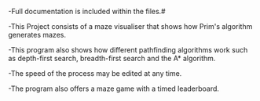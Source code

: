 -Full documentation is included within the files.#

-This Project consists of a maze visualiser that shows how Prim's algorithm generates mazes.

-This program also shows how different pathfinding algorithms work such as depth-first search, breadth-first search and the A* algorithm.

-The speed of the process may be edited at any time.

-The program also offers a maze game with a timed leaderboard.

